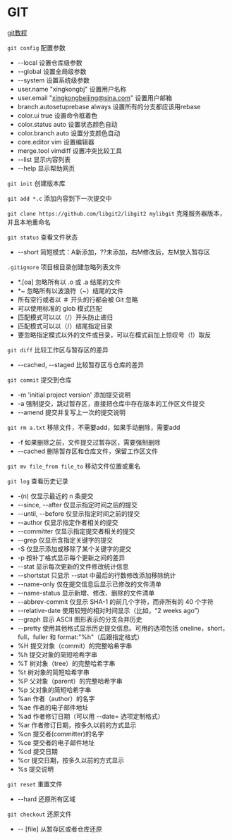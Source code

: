 # GIT #

[git教程](https://git-scm.com/book/zh/v2)

`git config`
配置参数

* --local 设置仓库级参数
* --global 设置全局级参数
* --system 设置系统级参数
* user.name "xingkongbj" 设置用户名称
* user.email "xingkongbeijing@sina.com" 设置用户邮箱
* branch.autosetuprebase always 设置所有的分支都应该用rebase
* color.ui true 设置命令框着色
* color.status auto 设置状态颜色自动
* color.branch auto 设置分支颜色自动
* core.editor vim 设置编辑器
* merge.tool vimdiff 设置冲突比较工具
* --list 显示内容列表
* --help 显示帮助网页

`git init`
创建版本库

`git add *.c`
添加内容到下一次提交中


`git clone https://github.com/libgit2/libgit2 mylibgit`
克隆服务器版本，并且本地重命名

`git status`
查看文件状态

* --short 简短模式：A新添加，??未添加，右M修改后，左M放入暂存区

`.gitignore`
项目根目录创建忽略列表文件

* *.[oa] 忽略所有以 .o 或 .a 结尾的文件
* *~ 忽略所有以波浪符（~）结尾的文件
* 所有空行或者以 ＃ 开头的行都会被 Git 忽略
* 可以使用标准的 glob 模式匹配
* 匹配模式可以以（/）开头防止递归
* 匹配模式可以以（/）结尾指定目录
* 要忽略指定模式以外的文件或目录，可以在模式前加上惊叹号（!）取反

`git diff`
比较工作区与暂存区的差异

* --cached, --staged 比较暂存区与仓库的差异

`git commit`
提交到仓库

* -m 'initial project version' 添加提交说明
* -a 强制提交，跳过暂存区，直接把仓库中存在版本的工作区文件提交
* --amend 提交并复写上一次的提交说明

`git rm a.txt`
移除文件，不需要add，如果手动删除，需要add

* -f 如果删除之前，文件提交过暂存区，需要强制删除
* --cached 删除暂存区和仓库文件，保留工作区文件

`git mv file_from file_to`
移动文件位置或重名

`git log`
查看历史记录

* -(n) 仅显示最近的 n 条提交
* --since, --after 仅显示指定时间之后的提交
* --until, --before 仅显示指定时间之前的提交
* --author 仅显示指定作者相关的提交
* --committer 仅显示指定提交者相关的提交
* --grep 仅显示含指定关键字的提交
* -S 仅显示添加或移除了某个关键字的提交
* -p 按补丁格式显示每个更新之间的差异
* --stat 显示每次更新的文件修改统计信息
* --shortstat 只显示 --stat 中最后的行数修改添加移除统计
* --name-only 仅在提交信息后显示已修改的文件清单
* --name-status 显示新增、修改、删除的文件清单
* --abbrev-commit 仅显示 SHA-1 的前几个字符，而非所有的 40 个字符
* --relative-date 使用较短的相对时间显示（比如，“2 weeks ago”）
* --graph 显示 ASCII 图形表示的分支合并历史
* --pretty 使用其他格式显示历史提交信息。可用的选项包括 oneline，short，full，fuller 和 format:"%h"（后跟指定格式）
* %H 提交对象（commit）的完整哈希字串
* %h 提交对象的简短哈希字串
* %T 树对象（tree）的完整哈希字串
* %t 树对象的简短哈希字串
* %P 父对象（parent）的完整哈希字串
* %p 父对象的简短哈希字串
* %an 作者（author）的名字
* %ae 作者的电子邮件地址
* %ad 作者修订日期（可以用 --date= 选项定制格式）
* %ar 作者修订日期，按多久以前的方式显示
* %cn 提交者(committer)的名字
* %ce 提交者的电子邮件地址
* %cd 提交日期
* %cr 提交日期，按多久以前的方式显示
* %s 提交说明

`git reset`
重置文件

* --hard 还原所有区域

`git checkout`
还原文件

* -- [file] 从暂存区或者仓库还原
